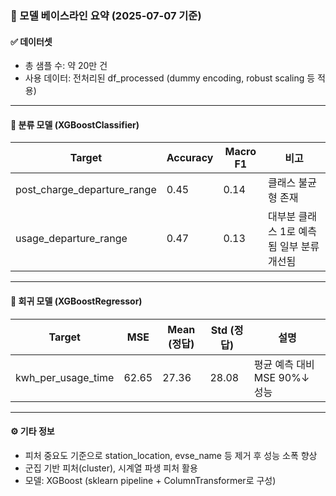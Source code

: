 ### 📌 모델 베이스라인 요약 (2025-07-07 기준)

#### ✅ 데이터셋
- 총 샘플 수: 약 20만 건
- 사용 데이터: 전처리된 df_processed (dummy encoding, robust scaling 등 적용)

---

#### 🔷 분류 모델 (XGBoostClassifier)
| Target                        | Accuracy | Macro F1 | 비고                         |
|------------------------------|----------|----------|------------------------------|
| post_charge_departure_range  | 0.45     | 0.14     | 클래스 불균형 존재           |
| usage_departure_range        | 0.47     | 0.13     | 대부분 클래스 1로 예측됨 일부 분류 개선됨     |

---

#### 🔷 회귀 모델 (XGBoostRegressor)
| Target                 | MSE   | Mean (정답) | Std (정답) | 설명                       |
|------------------------|-------|-------------|-------------|----------------------------|
| kwh_per_usage_time     | 62.65 | 27.36       | 28.08       | 평균 예측 대비 MSE 90%↓ 성능 |

---

#### ⚙️ 기타 정보
- 피처 중요도 기준으로 station_location, evse_name 등 제거 후 성능 소폭 향상
- 군집 기반 피처(cluster), 시계열 파생 피처 활용
- 모델: XGBoost (sklearn pipeline + ColumnTransformer로 구성)
